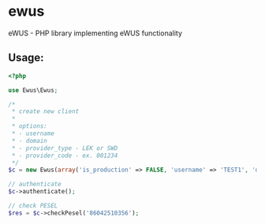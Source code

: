 ewus
====

eWUS - PHP library implementing eWUS functionality

Usage:
-----

```php
<?php

use Ewus\Ewus;

/*
 * create new client
 * 
 * options:
 * - username
 * - domain
 * - provider_type - LEK or SWD
 * - provider_code - ex. 001234
 */
$c = new Ewus(array('is_production' => FALSE, 'username' => 'TEST1', 'domain' => 15));

// authenticate
$c->authenticate();

// check PESEL
$res = $c->checkPesel('86042510356');
```
